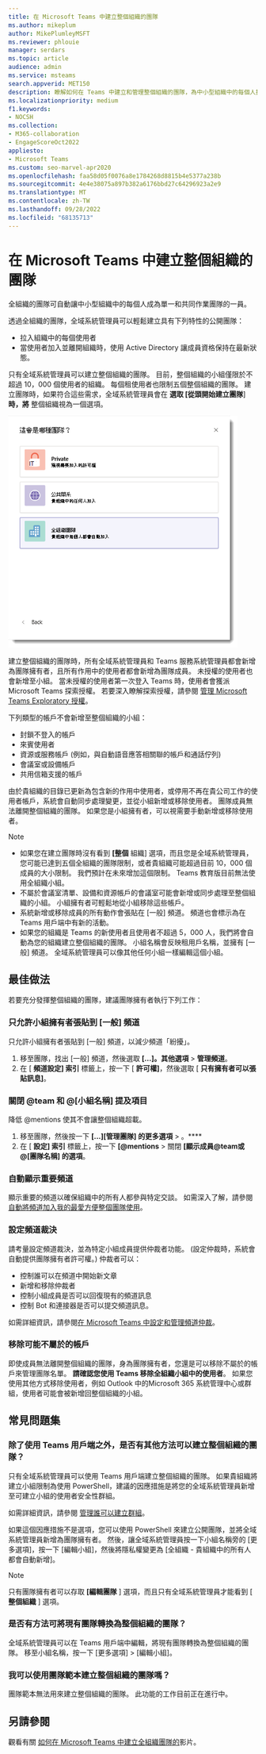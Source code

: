 ```yaml
---
title: 在 Microsoft Teams 中建立整個組織的團隊
ms.author: mikeplum
author: MikePlumleyMSFT
ms.reviewer: phlouie
manager: serdars
ms.topic: article
audience: admin
ms.service: msteams
search.appverid: MET150
description: 瞭解如何在 Teams 中建立和管理整個組織的團隊，為中小型組織中的每個人提供自動共同作業的方式。
ms.localizationpriority: medium
f1.keywords:
- NOCSH
ms.collection:
- M365-collaboration
- EngageScoreOct2022
appliesto:
- Microsoft Teams
ms.custom: seo-marvel-apr2020
ms.openlocfilehash: faa58d05f0076a8e1784268d8815b4e5377a238b
ms.sourcegitcommit: 4e4e38075a897b382a6176bbd27c64296923a2e9
ms.translationtype: MT
ms.contentlocale: zh-TW
ms.lasthandoff: 09/28/2022
ms.locfileid: "68135713"
---
```

# <a name="create-an-organization-wide-team-in-microsoft-teams"></a>在 Microsoft Teams 中建立整個組織的團隊

全組織的團隊可自動讓中小型組織中的每個人成為單一和共同作業團隊的一員。

透過全組織的團隊，全域系統管理員可以輕鬆建立具有下列特性的公開團隊：
- 拉入組織中的每個使用者
- 當使用者加入並離開組織時，使用 Active Directory 讓成員資格保持在最新狀態。

只有全域系統管理員可以建立整個組織的團隊。 目前，整個組織的小組僅限於不超過 10，000 個使用者的組織。 每個租使用者也限制五個整個組織的團隊。 建立團隊時，如果符合這些需求，全域系統管理員會在 **選取 [從頭開始建立團隊**]**時，將** 整個組織視為一個選項。

![建立全組織團隊之全組織選項的螢幕擷取畫面。](media/create-org-wide-team.png "建立全組織團隊之全組織選項的螢幕擷取畫面")

建立整個組織的團隊時，所有全域系統管理員和 Teams 服務系統管理員都會新增為團隊擁有者，且所有作用中的使用者都會新增為團隊成員。 未授權的使用者也會新增至小組。 當未授權的使用者第一次登入 Teams 時，使用者會獲派 Microsoft Teams 探索授權。 若要深入瞭解探索授權，請參閱 [管理 Microsoft Teams Exploratory 授權](teams-exploratory.md)。

下列類型的帳戶不會新增至整個組織的小組：

- 封鎖不登入的帳戶
- 來賓使用者
- 資源或服務帳戶 (例如，與自動語音應答相關聯的帳戶和通話佇列) 
- 會議室或設備帳戶
- 共用信箱支援的帳戶

由於貴組織的目錄已更新為包含新的作用中使用者，或停用不再在貴公司工作的使用者帳戶，系統會自動同步處理變更，並從小組新增或移除使用者。 團隊成員無法離開整個組織的團隊。 如果您是小組擁有者，可以視需要手動新增或移除使用者。

> [!NOTE]
>
> - 如果您在建立團隊時沒有看到 **[整個** 組織] 選項，而且您是全域系統管理員，您可能已達到五個全組織的團隊限制，或者貴組織可能超過目前 10，000 個成員的大小限制。 我們預計在未來增加這個限制。 Teams 教育版目前無法使用全組織小組。
> - 不屬於會議室清單、設備和資源帳戶的會議室可能會新增或同步處理至整個組織的小組。 小組擁有者可輕鬆地從小組移除這些帳戶。
> - 系統新增或移除成員的所有動作會張貼在 [一般] 頻道。 頻道也會標示為在 Teams 用戶端中有新的活動。
> - 如果您的組織是 Teams 的新使用者且使用者不超過 5，000 人，我們將會自動為您的組織建立整個組織的團隊。 小組名稱會反映租用戶名稱，並擁有 [一般] 頻道。 全域系統管理員可以像其他任何小組一樣編輯這個小組。

## <a name="best-practices"></a>最佳做法

若要充分發揮整個組織的團隊，建議團隊擁有者執行下列工作：

### <a name="allow-only-team-owners-to-post-to-the-general-channel"></a>只允許小組擁有者張貼到 [一般] 頻道

只允許小組擁有者張貼到 [一般] 頻道，以減少頻道「紛擾」。

1. 移至團隊，找出 [一般] 頻道，然後選取 **[...]。其他選項**  >  **管理頻道**。
2. 在 [ **頻道設定] 索引** 標籤上，按一下 [ **許可權]**，然後選取 [ **只有擁有者可以張貼訊息]**。

### <a name="turn-off-team-and-team-name-mentions"></a>關閉 @team 和 @[小組名稱] 提及項目

降低 @mentions 使其不會讓整個組織超載。

1. 移至團隊，然後按一下 **[...][管理團隊] 的更多選項** \> 。****
2. 在 [ **設定] 索引** 標籤上，按一下 **[@mentions** \> 關閉 **[顯示成員@team或 @[團隊名稱] 的選項**。

### <a name="automatically-show-important-channels"></a>自動顯示重要頻道

顯示重要的頻道以確保組織中的所有人都參與特定交談。 如需深入了解，請參閱[自動將頻道加入我的最愛方便整個團隊使用](https://support.office.com/article/auto-favorite-channels-for-the-whole-team-a948272c-5aa5-429c-863c-4e1e1cd6b0f6)。

### <a name="set-up-channel-moderation"></a>設定頻道裁決

請考量設定頻道裁決，並為特定小組成員提供仲裁者功能。  (設定仲裁時，系統會自動提供團隊擁有者許可權。) 仲裁者可以：

- 控制誰可以在頻道中開始新文章
- 新增和移除仲裁者
- 控制小組成員是否可以回復現有的頻道訊息
- 控制 Bot 和連接器是否可以提交頻道訊息。

如需詳細資訊，請參閱[在 Microsoft Teams 中設定和管理頻道仲裁](manage-channel-moderation-in-teams.md)。

### <a name="remove-accounts-that-might-not-belong"></a>移除可能不屬於的帳戶

即使成員無法離開整個組織的團隊，身為團隊擁有者，您還是可以移除不屬於的帳戶來管理團隊名單。 **請確認您使用 Teams 移除全組織小組中的使用者**。 如果您使用其他方式移除使用者，例如 Outlook 中的Microsoft 365 系統管理中心或群組，使用者可能會被新增回整個組織的小組。

## <a name="faq"></a>常見問題集

### <a name="is-there-a-way-to-create-an-organization-wide-team-other-than-using-the-teams-client"></a>除了使用 Teams 用戶端之外，是否有其他方法可以建立整個組織的團隊？

只有全域系統管理員可以使用 Teams 用戶端建立整個組織的團隊。 如果貴組織將建立小組限制為使用 PowerShell，建議的因應措施是將您的全域系統管理員新增至可建立小組的使用者安全性群組。

如需詳細資訊，請參閱 [管理誰可以建立群組](/microsoft-365/admin/create-groups/manage-creation-of-groups)。

如果這個因應措施不是選項，您可以使用 PowerShell 來建立公開團隊，並將全域系統管理員新增為團隊擁有者。 然後，讓全域系統管理員按一下小組名稱旁的 [更多選項]，按一下 [編輯小組]，然後將隱私權變更為 [全組織 - 貴組織中的所有人都會自動新增]。

> [!NOTE]
> 只有團隊擁有者可以存取 **[編輯團隊** ] 選項，而且只有全域系統管理員才能看到 [ **整個組織** ] 選項。

### <a name="is-there-a-way-to-convert-an-existing-team-to-an-organization-wide-team"></a>是否有方法可將現有團隊轉換為整個組織的團隊？

全域系統管理員可以在 Teams 用戶端中編輯，將現有團隊轉換為整個組織的團隊。 移至小組名稱，按一下 [更多選項]  >  [編輯小組]。

### <a name="can-i-create-an-organization-wide-team-using-a-team-template"></a>我可以使用團隊範本建立整個組織的團隊嗎？

團隊範本無法用來建立整個組織的團隊。 此功能的工作目前正在進行中。

## <a name="see-also"></a>另請參閱

觀看有關 [如何在 Microsoft Teams 中建立全組織團隊的](https://www.youtube.com/watch?v=x3qGlwwCz_w)影片。
